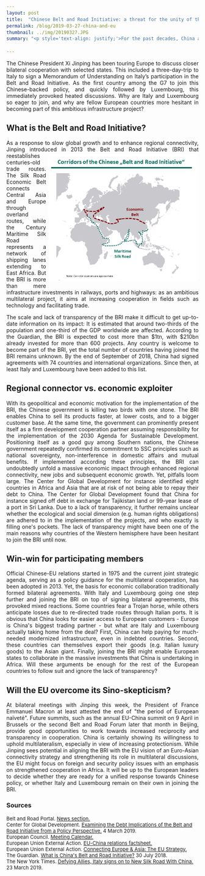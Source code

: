 ```yaml
---
layout: post
title:  "Chinese Belt and Road Initiative: a threat for the unity of the EU?"
permalink: /blog/2019-03-27-china-and-eu
thumbnail: ../img/20190327.JPG
summary: "<p style='text-align: justify;'>For the past decades, China and European States signed mostly bilateral trade agreements. This week, Italy went one step further: as the first G7 country, it joined the Chinese “Belt and Road Initiative”. What exactly is this initiative and what does Italy's accession mean for the unity of the EU?</p>"

---
```


<p style='text-align: justify;'>The Chinese President Xi Jinping has been touring Europe to discuss closer bilateral cooperation with selected states. This included a three-day-trip to Italy to sign a Memorandum of Understanding on Italy’s participation in the Belt and Road Initiative. As the first country among the G7 to join this Chinese-backed policy, and quickly followed by Luxembourg, this immediately provoked heated discussions. Why are Italy and Luxembourg so eager to join, and why are fellow European countries more hesitant in becoming part of this ambitious infrastructure project?</p>

## What is the Belt and Road Initiative?

<p style='text-align: justify;'>As a response to slow global growth and to enhance regional connectivity, Jinping introduced in 2013 the Belt and Road Initiative (BRI) <img alt="BRI" style="float: right" src="../assets/bri.png" width="390" hspace="5  " vspace="5"/> that reestablishes centuries-old trade routes. The Silk Road Economic Belt connects Central Asia and Europe through overland routes, while the Century Maritime Silk Road represents a network of shipping lanes extending to East Africa. But the BRI is more than mere infrastructure investments in railways, ports and highways: as an ambitious multilateral project, it aims at increasing cooperation in fields such as technology and facilitating trade.</p>

<p style='text-align: justify;'>The scale and lack of transparency of the BRI make it difficult to get up-to-date information on its impact: It is estimated that around two-thirds of the population and one-third of the GDP worldwide are affected. According to the Guardian, the BRI is expected to cost more than $1tn, with $210bn already invested for more than 600 projects. Any country is welcome to become part of the BRI, yet the total number of countries having joined the BRI remains unknown. By the end of September of 2018, China had signed agreements with 74 countries and international organizations. Since then, at least Italy and Luxembourg have been added to this list.</p>

## Regional connector vs. economic exploiter

<p style='text-align: justify;'>With its geopolitical and economic motivation for the implementation of the BRI, the Chinese government is killing two birds with one stone. The BRI enables China to sell its products faster, at lower costs, and to a bigger customer base. At the same time, the government can prominently present itself as a firm development cooperation partner assuming responsibility for the implementation of the 2030 Agenda for Sustainable Development. Positioning itself as a good guy among Southern nations, the Chinese government repeatedly confirmed its commitment to SSC principles such as national sovereignty, non-interference in domestic affairs and mutual benefits. If implemented according these principles, the BRI can undoubtedly unfold a massive economic impact through enhanced regional connectivity, new jobs and subsequent economic growth. Yet, pitfalls loom large. The Center for Global Development for instance identified eight countries in Africa and Asia that are at risk of not being able to repay their debt to China. The Center for Global Development found that China for instance signed off debt in exchange for Tajikistan land or 99-year lease of a port in Sri Lanka. Due to a lack of transparency, it further remains unclear whether the ecological and social dimension (e.g. human rights obligations) are adhered to in the implementation of the projects, and who exactly is filling one's pockets. The lack of transparency might have been one of the main reasons why countries of the Western hemisphere have been hesitant to join the BRI until now.</p>

<!--This month, Vice-Premier Hu Chunhua for instance attended the  and reiterated that China would continue to stick to the rules of the game? But Northern European countries are more hesitant, rules of obligation,-->

## Win-win for participating members

<p style='text-align: justify;'>Official Chinese-EU relations started in 1975 and the current joint strategic agenda, serving as a policy guidance for the multilateral cooperation, has been adopted in 2013. Yet, the basis for economic collaboration traditionally formed bilateral agreements. With Italy and Luxembourg going one step further and joining the BRI on top of signing bilateral agreements, this provoked mixed reactions. Some countries fear a Trojan horse, while others anticipate losses due to re-directed trade routes through Italian ports. It is obvious that China looks for easier access to European customers - Europe is China's biggest trading partner - but what are Italy and Luxembourg actually taking home from the deal? First, China can help paying for much-needed modernized infrastructure, even in indebted countries. Second, these countries can themselves export their goods (e.g. Italian luxury goods) to the Asian giant. Finally, joining the BRI might enable European states to collaborate in the massive investments that China is undertaking in Africa. Will these arguments be enough for the rest of the European countries to follow suit and ignore the lack of transparency?</p>

## Will the EU overcome its Sino-skepticism?

<p style='text-align: justify;'>At bilateral meetings with Jinping this week, the President of France Emmanuel Macron at least attested the end of "the period of European naïveté". Future summits, such as the annual EU-China summit on 9 April in Brussels or the second Belt and Road Forum later that month in Beijing, provide good opportunities to work towards increased reciprocity and transparency in cooperation. China is certainly showing its willingness to uphold multilateralism, especially in view of increasing protectionism. While Jinping sees potential in aligning the BRI with the EU vision of an Euro-Asian connectivity strategy and strengthening its role in multilateral discussions, the EU might focus on foreign and security policy issues with an emphasis on strengthened cooperation in Africa. It will be up to the European leaders to decide whether they are ready for a unified response towards Chinese policy, or whether Italy and Luxembourg remain on their own in joining the BRI.</p>


<!--The ambitious Chinese infrastructure plans are globally known and sometimes referred to as an imperialist approach.
After having visited Italy and with strong commitment to strengthen their China-European Union (EU) relations, -->

### Sources

<font size="-1">

<div>Belt and Road Portal. <a href="https://eng.yidaiyilu.gov.cn/dsjym.htm" target="\_blank"><u>News section.</u></a></div>

<div>Center for Global Development. <a href="https://www.cgdev.org/publication/examining-debt-implications-belt-and-road-initiative-a-policy-perspective" target="\_blank"><u>Examining the Debt Implications of the Belt and Road Initiative from a Policy Perspective.</u></a> 4 March 2019.</div>

<div>European Council. <a href="https://www.consilium.europa.eu/en/meetings/calendar/?filters=2034" target="\_blank"><u>Meeting Calendar.</u></a></div>

<div>European Union External Action. <a href="https://cdn1-eeas.fpfis.tech.ec.europa.eu/cdn/farfuture/rVotT71TqcUuInsE7VOb7j1_xi9jIMcvhhHxcYLGE1g/mtime:1552379624/sites/eeas/files/factsheet_eu-china_03_2019.pdf" target="\_blank"><u>EU-China relations factsheet.</u></a></div>

<div>European Union External Action. <a href="https://eeas.europa.eu/sites/eeas/files/europe_asia_connectivity_factsheet_1.pdf" target="\_blank"><u>Connecting Europe & Asia: The EU Strategy.</u></a></div>

<div>The Guardian. <a href="https://www.theguardian.com/cities/ng-interactive/2018/jul/30/what-china-belt-road-initiative-silk-road-explainer" target="\_blank"><u>What is China's Belt and Road Initiative?</u></a> 30 July 2018.</div>

<div>The New York Times. <a href="https://www.nytimes.com/2019/03/23/world/europe/italy-china-xi-silk-road.html?module=inliner" target="\_blank"><u>Defying Allies, Italy signs on to New Silk Road With China.</u></a> 23 March 2019.</div>
